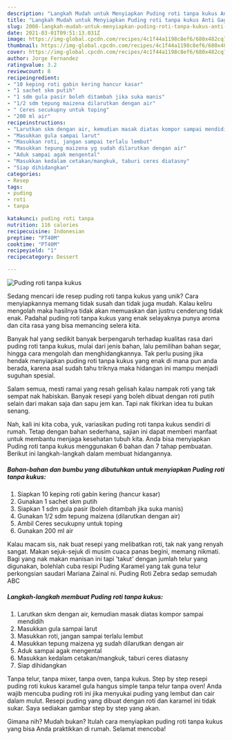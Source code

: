 ```yaml
---
description: "Langkah Mudah untuk Menyiapkan Puding roti tanpa kukus Anti Gagal"
title: "Langkah Mudah untuk Menyiapkan Puding roti tanpa kukus Anti Gagal"
slug: 2008-langkah-mudah-untuk-menyiapkan-puding-roti-tanpa-kukus-anti-gagal
date: 2021-03-01T09:51:13.031Z
image: https://img-global.cpcdn.com/recipes/4c1f44a1198c8ef6/680x482cq70/puding-roti-tanpa-kukus-foto-resep-utama.jpg
thumbnail: https://img-global.cpcdn.com/recipes/4c1f44a1198c8ef6/680x482cq70/puding-roti-tanpa-kukus-foto-resep-utama.jpg
cover: https://img-global.cpcdn.com/recipes/4c1f44a1198c8ef6/680x482cq70/puding-roti-tanpa-kukus-foto-resep-utama.jpg
author: Jorge Fernandez
ratingvalue: 3.2
reviewcount: 8
recipeingredient:
- "10 keping roti gabin kering hancur kasar"
- "1 sachet skm putih"
- "1 sdm gula pasir boleh ditambah jika suka manis"
- "1/2 sdm tepung maizena dilarutkan dengan air"
- " Ceres secukupny untuk toping"
- "200 ml air"
recipeinstructions:
- "Larutkan skm dengan air, kemudian masak diatas kompor sampai mendidih"
- "Masukkan gula sampai larut"
- "Masukkan roti, jangan sampai terlalu lembut"
- "Masukkan tepung maizena yg sudah dilarutkan dengan air"
- "Aduk sampai agak mengental"
- "Masukkan kedalam cetakan/mangkuk, taburi ceres diatasny"
- "Siap dihidangkan"
categories:
- Resep
tags:
- puding
- roti
- tanpa

katakunci: puding roti tanpa 
nutrition: 116 calories
recipecuisine: Indonesian
preptime: "PT40M"
cooktime: "PT40M"
recipeyield: "1"
recipecategory: Dessert

---
```



![Puding roti tanpa kukus](https://img-global.cpcdn.com/recipes/4c1f44a1198c8ef6/680x482cq70/puding-roti-tanpa-kukus-foto-resep-utama.jpg)

Sedang mencari ide resep puding roti tanpa kukus yang unik? Cara menyiapkannya memang tidak susah dan tidak juga mudah. Kalau keliru mengolah maka hasilnya tidak akan memuaskan dan justru cenderung tidak enak. Padahal puding roti tanpa kukus yang enak selayaknya punya aroma dan cita rasa yang bisa memancing selera kita.

Banyak hal yang sedikit banyak berpengaruh terhadap kualitas rasa dari puding roti tanpa kukus, mulai dari jenis bahan, lalu pemilihan bahan segar, hingga cara mengolah dan menghidangkannya. Tak perlu pusing jika hendak menyiapkan puding roti tanpa kukus yang enak di mana pun anda berada, karena asal sudah tahu triknya maka hidangan ini mampu menjadi suguhan spesial.

Salam semua, mesti ramai yang resah gelisah kalau nampak roti yang tak sempat nak habiskan. Banyak resepi yang boleh dibuat dengan roti putih selain dari makan saja dan sapu jem kan. Tapi nak fikirkan idea tu bukan senang.


Nah, kali ini kita coba, yuk, variasikan puding roti tanpa kukus sendiri di rumah. Tetap dengan bahan sederhana, sajian ini dapat memberi manfaat untuk membantu menjaga kesehatan tubuh kita. Anda bisa menyiapkan Puding roti tanpa kukus menggunakan 6 bahan dan 7 tahap pembuatan. Berikut ini langkah-langkah dalam membuat hidangannya.

<!--inarticleads1-->

##### Bahan-bahan dan bumbu yang dibutuhkan untuk menyiapkan Puding roti tanpa kukus:

1. Siapkan 10 keping roti gabin kering (hancur kasar)
1. Gunakan 1 sachet skm putih
1. Siapkan 1 sdm gula pasir (boleh ditambah jika suka manis)
1. Gunakan 1/2 sdm tepung maizena (dilarutkan dengan air)
1. Ambil  Ceres secukupny untuk toping
1. Gunakan 200 ml air


Kalau macam sis, nak buat resepi yang melibatkan roti, tak nak yang renyah sangat. Makan sejuk-sejuk di musim cuaca panas begini, memang nikmati. Bagi yang nak makan manisan ini tapi &#39;takut&#39; dengan jumlah telur yang digunakan, bolehlah cuba resipi Puding Karamel yang tak guna telur perkongsian saudari Mariana Zainal ni. Puding Roti Zebra sedap semudah ABC 

<!--inarticleads2-->

##### Langkah-langkah membuat Puding roti tanpa kukus:

1. Larutkan skm dengan air, kemudian masak diatas kompor sampai mendidih
1. Masukkan gula sampai larut
1. Masukkan roti, jangan sampai terlalu lembut
1. Masukkan tepung maizena yg sudah dilarutkan dengan air
1. Aduk sampai agak mengental
1. Masukkan kedalam cetakan/mangkuk, taburi ceres diatasny
1. Siap dihidangkan


Tanpa telur, tanpa mixer, tanpa oven, tanpa kukus. Step by step resepi puding roti kukus karamel gula hangus simple tanpa telur tanpa oven! Anda wajib mencuba puding roti ini jika menyukai puding yang lembut dan cair dalam mulut. Resepi puding yang dibuat dengan roti dan karamel ini tidak sukar. Saya sediakan gambar step by step yang akan. 

Gimana nih? Mudah bukan? Itulah cara menyiapkan puding roti tanpa kukus yang bisa Anda praktikkan di rumah. Selamat mencoba!
